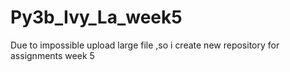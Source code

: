 # Py3b_Ivy_La_week5
Due to impossible upload large file ,so i create new repository for assignments week 5
